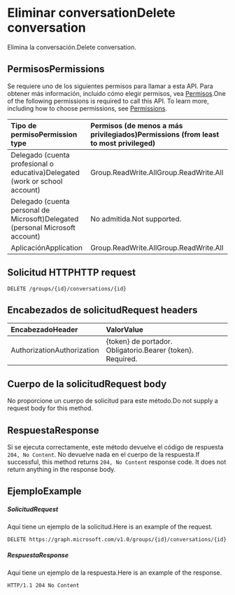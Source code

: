 # <a name="delete-conversation"></a><span data-ttu-id="adfa1-101">Eliminar conversation</span><span class="sxs-lookup"><span data-stu-id="adfa1-101">Delete conversation</span></span>

<span data-ttu-id="adfa1-102">Elimina la conversación.</span><span class="sxs-lookup"><span data-stu-id="adfa1-102">Delete conversation.</span></span>
## <a name="permissions"></a><span data-ttu-id="adfa1-103">Permisos</span><span class="sxs-lookup"><span data-stu-id="adfa1-103">Permissions</span></span>
<span data-ttu-id="adfa1-p101">Se requiere uno de los siguientes permisos para llamar a esta API. Para obtener más información, incluido cómo elegir permisos, vea [Permisos](../../../concepts/permissions_reference.md).</span><span class="sxs-lookup"><span data-stu-id="adfa1-p101">One of the following permissions is required to call this API. To learn more, including how to choose permissions, see [Permissions](../../../concepts/permissions_reference.md).</span></span>

|<span data-ttu-id="adfa1-106">Tipo de permiso</span><span class="sxs-lookup"><span data-stu-id="adfa1-106">Permission type</span></span>      | <span data-ttu-id="adfa1-107">Permisos (de menos a más privilegiados)</span><span class="sxs-lookup"><span data-stu-id="adfa1-107">Permissions (from least to most privileged)</span></span>              |
|:--------------------|:---------------------------------------------------------|
|<span data-ttu-id="adfa1-108">Delegado (cuenta profesional o educativa)</span><span class="sxs-lookup"><span data-stu-id="adfa1-108">Delegated (work or school account)</span></span> | <span data-ttu-id="adfa1-109">Group.ReadWrite.All</span><span class="sxs-lookup"><span data-stu-id="adfa1-109">Group.ReadWrite.All</span></span>    |
|<span data-ttu-id="adfa1-110">Delegado (cuenta personal de Microsoft)</span><span class="sxs-lookup"><span data-stu-id="adfa1-110">Delegated (personal Microsoft account)</span></span> | <span data-ttu-id="adfa1-111">No admitida.</span><span class="sxs-lookup"><span data-stu-id="adfa1-111">Not supported.</span></span>    |
|<span data-ttu-id="adfa1-112">Aplicación</span><span class="sxs-lookup"><span data-stu-id="adfa1-112">Application</span></span> | <span data-ttu-id="adfa1-113">Group.ReadWrite.All</span><span class="sxs-lookup"><span data-stu-id="adfa1-113">Group.ReadWrite.All</span></span> |

## <a name="http-request"></a><span data-ttu-id="adfa1-114">Solicitud HTTP</span><span class="sxs-lookup"><span data-stu-id="adfa1-114">HTTP request</span></span>
<!-- { "blockType": "ignored" } -->
```http
DELETE /groups/{id}/conversations/{id}
```
## <a name="request-headers"></a><span data-ttu-id="adfa1-115">Encabezados de solicitud</span><span class="sxs-lookup"><span data-stu-id="adfa1-115">Request headers</span></span>
| <span data-ttu-id="adfa1-116">Encabezado</span><span class="sxs-lookup"><span data-stu-id="adfa1-116">Header</span></span>       | <span data-ttu-id="adfa1-117">Valor</span><span class="sxs-lookup"><span data-stu-id="adfa1-117">Value</span></span> |
|:---------------|:--------|
| <span data-ttu-id="adfa1-118">Authorization</span><span class="sxs-lookup"><span data-stu-id="adfa1-118">Authorization</span></span>  | <span data-ttu-id="adfa1-p102">{token} de portador. Obligatorio.</span><span class="sxs-lookup"><span data-stu-id="adfa1-p102">Bearer {token}. Required.</span></span>  |

## <a name="request-body"></a><span data-ttu-id="adfa1-121">Cuerpo de la solicitud</span><span class="sxs-lookup"><span data-stu-id="adfa1-121">Request body</span></span>
<span data-ttu-id="adfa1-122">No proporcione un cuerpo de solicitud para este método.</span><span class="sxs-lookup"><span data-stu-id="adfa1-122">Do not supply a request body for this method.</span></span>

## <a name="response"></a><span data-ttu-id="adfa1-123">Respuesta</span><span class="sxs-lookup"><span data-stu-id="adfa1-123">Response</span></span>

<span data-ttu-id="adfa1-p103">Si se ejecuta correctamente, este método devuelve el código de respuesta `204, No Content`. No devuelve nada en el cuerpo de la respuesta.</span><span class="sxs-lookup"><span data-stu-id="adfa1-p103">If successful, this method returns `204, No Content` response code. It does not return anything in the response body.</span></span>

## <a name="example"></a><span data-ttu-id="adfa1-126">Ejemplo</span><span class="sxs-lookup"><span data-stu-id="adfa1-126">Example</span></span>
##### <a name="request"></a><span data-ttu-id="adfa1-127">Solicitud</span><span class="sxs-lookup"><span data-stu-id="adfa1-127">Request</span></span>
<span data-ttu-id="adfa1-128">Aquí tiene un ejemplo de la solicitud.</span><span class="sxs-lookup"><span data-stu-id="adfa1-128">Here is an example of the request.</span></span>
<!-- {
  "blockType": "request",
  "name": "delete_conversation"
}-->
```http
DELETE https://graph.microsoft.com/v1.0/groups/{id}/conversations/{id}
```
##### <a name="response"></a><span data-ttu-id="adfa1-129">Respuesta</span><span class="sxs-lookup"><span data-stu-id="adfa1-129">Response</span></span>
<span data-ttu-id="adfa1-130">Aquí tiene un ejemplo de la respuesta.</span><span class="sxs-lookup"><span data-stu-id="adfa1-130">Here is an example of the response.</span></span> 
<!-- {
  "blockType": "response",
  "truncated": true
} -->
```http
HTTP/1.1 204 No Content
```

<!-- uuid: 8fcb5dbc-d5aa-4681-8e31-b001d5168d79
2015-10-25 14:57:30 UTC -->
<!-- {
  "type": "#page.annotation",
  "description": "Delete conversation",
  "keywords": "",
  "section": "documentation",
  "tocPath": ""
}-->
